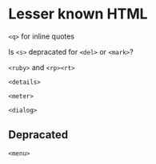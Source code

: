 # Lesser known HTML

`<q>` for inline quotes

Is `<s>` depracated for `<del>` or `<mark>`?

`<ruby>` and `<rp><rt>`

`<details>`

`<meter>`

`<dialog>`


## Depracated

`<menu>`
